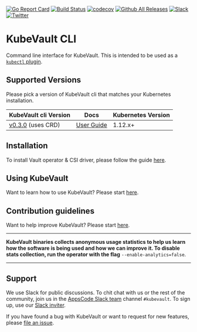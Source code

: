 [![Go Report Card](https://goreportcard.com/badge/kubevault.dev/cli)](https://goreportcard.com/report/kubevault.dev/cli)
[![Build Status](https://github.com/kubevault/cli/workflows/CI/badge.svg)](https://github.com/kubevault/cli/actions?workflow=CI)
[![codecov](https://codecov.io/gh/kubevault/cli/branch/master/graph/badge.svg)](https://codecov.io/gh/kubevault/cli)
[![Github All Releases](https://img.shields.io/github/downloads/kubevault/cli/total.svg)](https://github.com/kubevault/cli/releases)
[![Slack](https://slack.appscode.com/badge.svg)](https://slack.appscode.com)
[![Twitter](https://img.shields.io/twitter/follow/kubevault.svg?style=social&logo=twitter&label=Follow)](https://twitter.com/intent/follow?screen_name=KubeVault)

# KubeVault CLI

Command line interface for KubeVault. This is intended to be used as a [`kubectl` plugin](https://kubernetes.io/docs/tasks/extend-kubectl/kubectl-plugins/).

## Supported Versions

Please pick a version of KubeVault cli that matches your Kubernetes installation.

| KubeVault cli Version                                                    | Docs                                                           | Kubernetes Version |
|--------------------------------------------------------------------------|----------------------------------------------------------------|--------------------|
| [v0.3.0](https://github.com/kubevault/cli/releases/tag/v0.3.0) (uses CRD)  | [User Guide](https://github.com/kubevault/docs/tree/v0.3.0)       | 1.12.x+            |

## Installation
To install Vault operator & CSI driver, please follow the guide [here](https://kubevault.com/docs/latest/setup/).

## Using KubeVault
Want to learn how to use KubeVault? Please start [here](https://kubevault.com/docs/latest/guides/).

## Contribution guidelines
Want to help improve KubeVault? Please start [here](https://kubevault.com/docs/latest/setup/developer-guide/overview/).

---

**KubeVault binaries collects anonymous usage statistics to help us learn how the software is being used and how we can improve it. To disable stats collection, run the operator with the flag** `--enable-analytics=false`.

---

## Support

We use Slack for public discussions. To chit chat with us or the rest of the community, join us in the [AppsCode Slack team](https://appscode.slack.com/messages/kubevault/) channel `#kubevault`. To sign up, use our [Slack inviter](https://slack.appscode.com/).

If you have found a bug with KubeVault or want to request for new features, please [file an issue](https://github.com/kubevault/project/issues/new).
